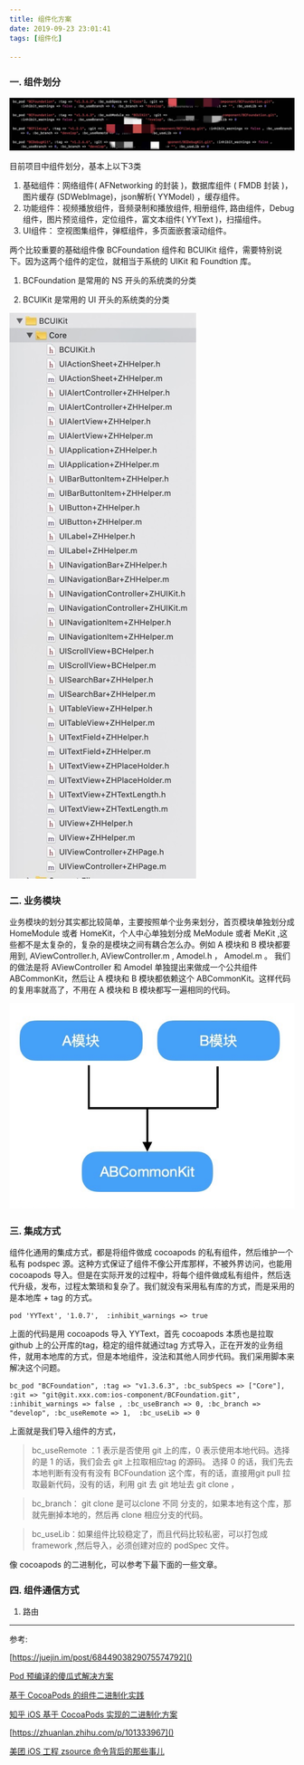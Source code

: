 ```yaml
---
title: 组件化方案
date: 2019-09-23 23:01:41
tags: [组件化]

---
```


### 一. 组件划分
![](images/zhihanyun_zujian.jpg)

目前项目中组件划分，基本上以下3类

1.  基础组件：网络组件( AFNetworking 的封装 )，数据库组件 ( FMDB 封装 )，图片缓存 (SDWebImage)，json解析( YYModel) ，缓存组件。
2. 功能组件：视频播放组件，音频录制和播放组件, 相册组件, 路由组件，Debug 组件，图片预览组件，定位组件，富文本组件( YYText )，扫描组件。
3. UI组件： 空视图集组件，弹框组件，多页面嵌套滚动组件。

两个比较重要的基础组件像 BCFoundation 组件和 BCUIKit 组件，需要特别说下。因为这两个组件的定位，就相当于系统的 UIKit 和 Foundtion 库。

1. BCFoundation 是常用的 NS 开头的系统类的分类

2. BCUIKit 是常用的 UI 开头的系统类的分类

![](images/bcuikit.jpg)

### 二. 业务模块
业务模块的划分其实都比较简单，主要按照单个业务来划分，首页模块单独划分成 HomeModule 或者 HomeKit，个人中心单独划分成 MeModule 或者 MeKit ,这些都不是太复杂的，复杂的是模块之间有耦合怎么办。例如 A 模块和 B 模块都要用到, AViewController.h, AViewController.m , Amodel.h ， Amodel.m 。 我们的做法是将  AViewController 和 Amodel 单独提出来做成一个公共组件 ABCommonKit，然后让 A 模块和 B 模块都依赖这个  ABCommonKit。这样代码的复用率就高了，不用在 A 模块和 B 模块都写一遍相同的代码。

![](images/abcommon.jpg)

### 三. 集成方式
组件化通用的集成方式，都是将组件做成 cocoapods 的私有组件，然后维护一个私有 podspec 源。这种方式保证了组件不像公开库那样，不被外界访问，也能用 cocoapods 导入。但是在实际开发的过程中，将每个组件做成私有组件，然后迭代升级，发布，过程太繁琐和复杂了。我们就没有采用私有库的方式，而是采用的是本地库 + tag 的方式。

```
pod 'YYText', '1.0.7',  :inhibit_warnings => true
```

上面的代码是用 cocoapods 导入 YYText，首先 cocoapods 本质也是拉取 github 上的公开库的tag，稳定的组件就通过tag 方式导入，正在开发的业务组件，就用本地库的方式，但是本地组件，没法和其他人同步代码。我们采用脚本来解决这个问题。

```
bc_pod "BCFoundation", :tag => "v1.3.6.3", :bc_subSpecs => ["Core"], :git => "git@git.xxx.com:ios-component/BCFoundation.git", :inhibit_warnings => false , :bc_useBranch => 0, :bc_branch => "develop", :bc_useRemote => 1,  :bc_useLib => 0
```
上面就是我们导入组件的方式，

>bc_useRemote ：1 表示是否使用 git 上的库，0 表示使用本地代码。选择的是 1 的话，我们会去 git 上拉取相应tag 的源码。
选择 0 的话，我们先去本地判断有没有有没有 BCFoundation 这个库，有的话，直接用git pull 拉取最新代码，没有的话，利用 git  去 git 地址去 git clone ，

>bc_branch： git clone 是可以clone 不同 分支的，如果本地有这个库，那就先删掉本地的，然后再 clone 相应分支的代码。

>bc_useLib：如果组件比较稳定了，而且代码比较私密，可以打包成 framework ,然后导入，必须创建对应的 podSpec 文件。

像 cocoapods 的二进制化，可以参考下最下面的一些文章。 

### 四. 组件通信方式
1. 路由



---
参考: 

[https://juejin.im/post/6844903829075574792]()

[Pod 预编译的傻瓜式解决方案](https://leavez.xyz/2018/05/04/intruduce_binary/)

[基于 CocoaPods 的组件二进制化实践](https://dmanager.github.io/ios/2019/01/21/%E5%9F%BA%E4%BA%8ECocoaPods%E7%9A%84%E7%BB%84%E4%BB%B6%E4%BA%8C%E8%BF%9B%E5%88%B6%E5%8C%96%E5%AE%9E%E8%B7%B5/)

[知乎 iOS 基于 CocoaPods 实现的二进制化方案](https://zhuanlan.zhihu.com/p/44280283)

[https://zhuanlan.zhihu.com/p/101333967]()

[美团 iOS 工程 zsource 命令背后的那些事儿]()